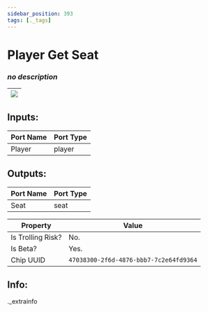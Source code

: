 ```yaml
---
sidebar_position: 393
tags: [._tags]
---
```


# Player Get Seat


### *no description*

| ![](https://images-ext-2.discordapp.net/external/MPmIaQzlEPmgGWlgi-WxBBXt0Bjv_zWPkg1y1f_sy3s/https/www.recroomcircuits.com/image/circuit/absolute-value?width=206&height=108) |
|-----|

## Inputs:
| Port Name | Port Type |
|-----------|-----------|
| Player | player |

## Outputs:
| Port Name | Port Type |
|-----------|-----------|
| Seat | seat | 

| Property  | Value |
|-------------------|-----------|
| Is Trolling Risk? | No. |
| Is Beta? | Yes. |
| Chip UUID | `47038300-2f6d-4876-bbb7-7c2e64fd9364` |

## Info:
._extrainfo